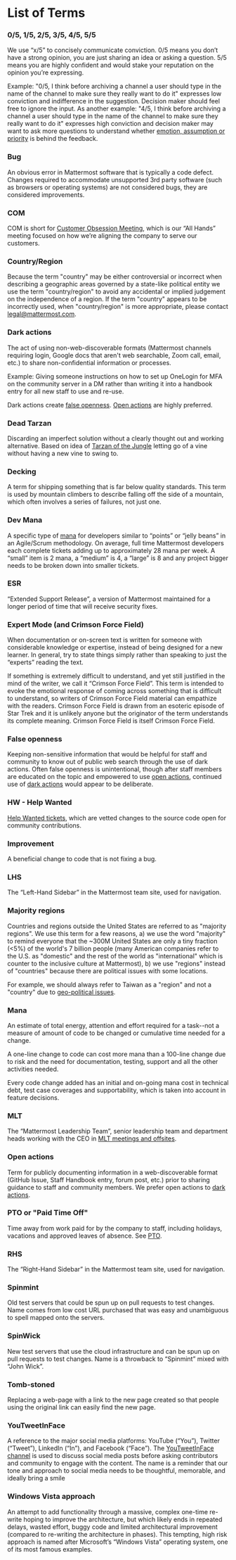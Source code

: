 # List of Terms

### **0/5, 1/5, 2/5, 3/5, 4/5, 5/5**

We use “x/5” to concisely communicate conviction. 0/5 means you don’t have a strong opinion, you are just sharing an idea or asking a question. 5/5 means you are highly confident and would stake your reputation on the opinion you’re expressing.

Example: "0/5, I think before archiving a channel a user should type in the name of the channel to make sure they really want to do it" expresses low conviction and indifference in the suggestion. Decision maker should feel free to ignore the input. As another example: "4/5, I think before archiving a channel a user should type in the name of the channel to make sure they really want to do it" expresses high conviction and decision maker may want to ask more questions to understand whether [emotion, assumption or priority](mindsets.md#emotion-assumption-and-priority) is behind the feedback.  

### **Bug**

An obvious error in Mattermost software that is typically a code defect. Changes required to accommodate unsupported 3rd party software \(such as browsers or operating systems\) are not considered bugs, they are considered improvements.

### **COM**

COM is short for [Customer Obsession Meeting](https://docs.mattermost.com/process/training.html?#customer-obsession-all-hands-meeting), which is our “All Hands” meeting focused on how we’re aligning the company to serve our customers.

### Country/Region 

Because the term "country" may be either controversial or incorrect when describing a geographic areas governed by a state-like political entity we use the term "country/region" to avoid any accidental or implied judgement on the independence of a region. If the term "country" appears to be incorrectly used, when "country/region" is more appropriate, please contact legal@mattermost.com. 

### Dark actions 

The act of using non-web-discoverable formats \(Mattermost channels requiring login, Google docs that aren't web searchable, Zoom call, email, etc.\) to share non-confidential information or processes. 

Example: Giving someone instructions on how to set up OneLogin for MFA on the community server in a DM rather than writing it into a handbook entry for all new staff to use and re-use. 

Dark actions create [false openness](list-of-terms.md#false-openness). [Open actions](list-of-terms.md#open-actions) are highly preferred. 

### **Dead Tarzan**

Discarding an imperfect solution without a clearly thought out and working alternative. Based on idea of [Tarzan of the Jungle](https://en.wikipedia.org/wiki/Tarzan) letting go of a vine without having a new vine to swing to.

### **Decking**

A term for shipping something that is far below quality standards. This term is used by mountain climbers to describe falling off the side of a mountain, which often involves a series of failures, not just one.

### **Dev Mana**

A specific type of [mana](list-of-terms.md#mana) for developers similar to “points” or “jelly beans” in an Agile/Scrum methodology. On average, full time Mattermost developers each complete tickets adding up to approximately 28 mana per week. A “small” item is 2 mana, a “medium” is 4, a “large” is 8 and any project bigger needs to be broken down into smaller tickets.

### **ESR**

“Extended Support Release”, a version of Mattermost maintained for a longer period of time that will receive security fixes.

### **Expert Mode \(and Crimson Force Field\)**

When documentation or on-screen text is written for someone with considerable knowledge or expertise, instead of being designed for a new learner. In general, try to state things simply rather than speaking to just the “experts” reading the text.

If something is extremely difficult to understand, and yet still justified in the mind of the writer, we call it “Crimson Force Field”. This term is intended to evoke the emotional response of coming across something that is difficult to understand, so writers of Crimson Force Field material can empathize with the readers. Crimson Force Field is drawn from an esoteric episode of Star Trek and it is unlikely anyone but the originator of the term understands its complete meaning. Crimson Force Field is itself Crimson Force Field.

### False openness

Keeping non-sensitive information that would be helpful for staff and community to know out of public web search through the use of dark actions. Often false openness is unintentional, though after staff members are educated on the topic and empowered to use [open actions](list-of-terms.md#open-actions), continued use of [dark actions](list-of-terms.md#dark-actions) would appear to be deliberate. 

### **HW - Help Wanted**

[Help Wanted tickets](http://docs.mattermost.com/process/help-wanted.html), which are vetted changes to the source code open for community contributions.

### **Improvement**

A beneficial change to code that is not fixing a bug.

### **LHS**

The “Left-Hand Sidebar” in the Mattermost team site, used for navigation.

### **Majority regions** 

Countries and regions outside the United States are referred to as "majority regions". We use this term for a few reasons, a\) we use the word "majority" to remind everyone that the ~300M United States are only a tiny fraction \(&lt;5%\) of the world's 7 billion people \(many American companies refer to the U.S. as "domestic" and the rest of the world as "international" which is counter to the inclusive culture at Mattermost\), b\) we use "regions" instead of "countries" because there are political issues with some locations. 

For example, we should always refer to Taiwan as a "region" and not a "country" due to [geo-political issues](https://en.m.wikipedia.org/wiki/Taiwan#Political_and_legal_status).

### **Mana**

An estimate of total energy, attention and effort required for a task--not a measure of amount of code to be changed or cumulative time needed for a change. 

A one-line change to code can cost more mana than a 100-line change due to risk and the need for documentation, testing, support and all the other activities needed.

Every code change added has an initial and on-going mana cost in technical debt, test case coverages and supportability, which is taken into account in feature decisions.

### **MLT**

The “Mattermost Leadership Team”, senior leadership team and department heads working with the CEO in [MLT meetings and offsites](../../operations/operations/mlt-cadence/). 

### Open actions 

Term for publicly documenting information in a web-discoverable format \(GitHub Issue, Staff Handbook entry, forum post, etc.\) prior to sharing guidance to staff and community members. We prefer open actions to [dark actions](list-of-terms.md#dark-actions). 

### PTO or "Paid Time Off"

Time away from work paid for by the company to staff, including holidays, vacations and approved leaves of absence. See [PTO](../../operations/people/working-at-mattermost/paid-time-off.md).

### **RHS**

The “Right-Hand Sidebar” in the Mattermost team site, used for navigation.

### **Spinmint**

Old test servers that could be spun up on pull requests to test changes. Name comes from low cost URL purchased that was easy and unambiguous to spell mapped onto the servers. 

### **SpinWick**

New test servers that use the cloud infrastructure and can be spun up on pull requests to test changes. Name is a throwback to “Spinmint” mixed with “John Wick”.

### Tomb-stoned

Replacing a web-page with a link to the new page created so that people using the original link can easily find the new page. 

### **YouTweetInFace**

A reference to the major social media platforms: YouTube \(“You”\), Twitter \(“Tweet”\), LinkedIn \(“In”\), and Facebook \(“Face”\). The [YouTweetInFace channel](https://community.mattermost.com/private-core/channels/pre-tweet) is used to discuss social media posts before asking contributors and community to engage with the content. The name is a reminder that our tone and approach to social media needs to be thoughtful, memorable, and ideally bring a smile 

### **Windows Vista approach**

An attempt to add functionality through a massive, complex one-time re-write hoping to improve the architecture, but which likely ends in repeated delays, wasted effort, buggy code and limited architectural improvement \(compared to re-writing the architecture in phases\). This tempting, high risk approach is named after Microsoft’s “Windows Vista” operating system, one of its most famous examples.

